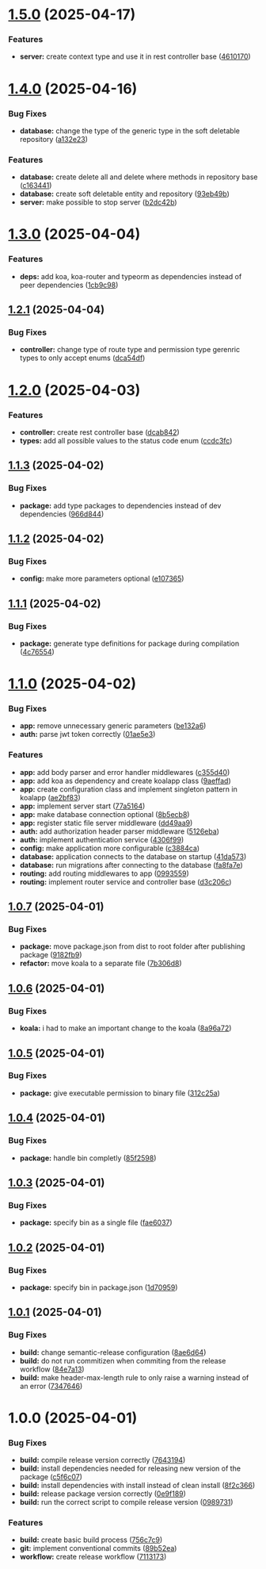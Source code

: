 # [1.5.0](https://github.com/kukko/kool-koala/compare/v1.4.0...v1.5.0) (2025-04-17)


### Features

* **server:** create context type and use it in rest controller base ([4610170](https://github.com/kukko/kool-koala/commit/46101700a90ece98d74cf7f84adc3bbb1c85b627))

# [1.4.0](https://github.com/kukko/kool-koala/compare/v1.3.0...v1.4.0) (2025-04-16)


### Bug Fixes

* **database:** change the type of the generic type in the soft deletable repository ([a132e23](https://github.com/kukko/kool-koala/commit/a132e2368054dea29cffd319ddbd965ab20efeae))


### Features

* **database:** create delete all and delete where methods in repository base ([c163441](https://github.com/kukko/kool-koala/commit/c16344160b5f5c342541b22e39bfc1c89c518e4b))
* **database:** create soft deletable entity and repository ([93eb49b](https://github.com/kukko/kool-koala/commit/93eb49bb9d17b19795e8b436ead318385106de5f))
* **server:** make possible to stop server ([b2dc42b](https://github.com/kukko/kool-koala/commit/b2dc42be07b810640070eefcf81c5dcd4774469d))

# [1.3.0](https://github.com/kukko/kool-koala/compare/v1.2.1...v1.3.0) (2025-04-04)


### Features

* **deps:** add koa, koa-router and typeorm as dependencies instead of peer dependencies ([1cb9c98](https://github.com/kukko/kool-koala/commit/1cb9c98677f31840fc91b1ebf6f92544b963a01f))

## [1.2.1](https://github.com/kukko/kool-koala/compare/v1.2.0...v1.2.1) (2025-04-04)


### Bug Fixes

* **controller:** change type of route type and permission type gerenric types to only accept enums ([dca54df](https://github.com/kukko/kool-koala/commit/dca54df4b6e7f7d12b2e95320e73823f449562c7))

# [1.2.0](https://github.com/kukko/kool-koala/compare/v1.1.3...v1.2.0) (2025-04-03)


### Features

* **controller:** create rest controller base ([dcab842](https://github.com/kukko/kool-koala/commit/dcab8422127018fad22b2534bb43568318948dca))
* **types:** add all possible values to the status code enum ([ccdc3fc](https://github.com/kukko/kool-koala/commit/ccdc3fce70da8f9b77d76c9a7c9a57513152ca16))

## [1.1.3](https://github.com/kukko/kool-koala/compare/v1.1.2...v1.1.3) (2025-04-02)


### Bug Fixes

* **package:** add type packages to dependencies instead of dev dependencies ([966d844](https://github.com/kukko/kool-koala/commit/966d84499b1477fc87666c6bbf7804abfcb148dc))

## [1.1.2](https://github.com/kukko/kool-koala/compare/v1.1.1...v1.1.2) (2025-04-02)


### Bug Fixes

* **config:** make more parameters optional ([e107365](https://github.com/kukko/kool-koala/commit/e107365c07236fe9d9c60ea5cad457d0caefe7e5))

## [1.1.1](https://github.com/kukko/kool-koala/compare/v1.1.0...v1.1.1) (2025-04-02)


### Bug Fixes

* **package:** generate type definitions for package during compilation ([4c76554](https://github.com/kukko/kool-koala/commit/4c76554413b8d0335c4308e6d6c95e770a0238f7))

# [1.1.0](https://github.com/kukko/kool-koala/compare/v1.0.7...v1.1.0) (2025-04-02)


### Bug Fixes

* **app:** remove unnecessary generic parameters ([be132a6](https://github.com/kukko/kool-koala/commit/be132a6a0e9757c9b5ed6a718a222ba0fa25191a))
* **auth:** parse jwt token correctly ([01ae5e3](https://github.com/kukko/kool-koala/commit/01ae5e3e3b5e6688b5d3f0ac14129998a115663a))


### Features

* **app:** add body parser and error handler middlewares ([c355d40](https://github.com/kukko/kool-koala/commit/c355d40320b9d2afe2659122a17b23c9b58f316f))
* **app:** add koa as dependency and create koalapp class ([9aeffad](https://github.com/kukko/kool-koala/commit/9aeffad095ab424ed61839eab3d5101a7455bfd7))
* **app:** create configuration class and implement singleton pattern in koalapp ([ae2bf83](https://github.com/kukko/kool-koala/commit/ae2bf83fb06832eef7da49b8367d9fe55c0d6a3e))
* **app:** implement server start ([77a5164](https://github.com/kukko/kool-koala/commit/77a51645997634caff4654f6410d3d39d1d21b5c))
* **app:** make database connection optional ([8b5ecb8](https://github.com/kukko/kool-koala/commit/8b5ecb86ca2458a6d498428fe10941689c88a5a6))
* **app:** register static file server middleware ([dd49aa9](https://github.com/kukko/kool-koala/commit/dd49aa95ecbb47937bdd5ad91759db421deace99))
* **auth:** add authorization header parser middleware ([5126eba](https://github.com/kukko/kool-koala/commit/5126eba100d9c087e688411b5cd4adec4ac41fcd))
* **auth:** implement authentication service ([4306f99](https://github.com/kukko/kool-koala/commit/4306f9991fdb225bbb0154c38306b9b518d34a5b))
* **config:** make application more configurable ([c3884ca](https://github.com/kukko/kool-koala/commit/c3884cae4b1fddb0b9dd843793357c5110b24cd2))
* **database:** application connects to the database on startup ([41da573](https://github.com/kukko/kool-koala/commit/41da5731bce4f9e7648e5f1a0cf1a8d94c4f7aea))
* **database:** run migrations after connecting to the database ([fa8fa7e](https://github.com/kukko/kool-koala/commit/fa8fa7e1a74ee93f94ea89fd5815373b982a1801))
* **routing:** add routing middlewares to app ([0993559](https://github.com/kukko/kool-koala/commit/0993559dd799086acf23fa7a4d589bc6da6ef83d))
* **routing:** implement router service and controller base ([d3c206c](https://github.com/kukko/kool-koala/commit/d3c206cd31956edcbfc5931ebef784117d976dec))

## [1.0.7](https://github.com/kukko/kool-koala/compare/v1.0.6...v1.0.7) (2025-04-01)


### Bug Fixes

* **package:** move package.json from dist to root folder after publishing package ([9182fb9](https://github.com/kukko/kool-koala/commit/9182fb9b795c0446bf542ab048ba46e82a295720))
* **refactor:** move koala to a separate file ([7b306d8](https://github.com/kukko/kool-koala/commit/7b306d8b52e270d11be1b8294836164fec9d7e55))

## [1.0.6](https://github.com/kukko/kool-koala/compare/v1.0.5...v1.0.6) (2025-04-01)


### Bug Fixes

* **koala:** i had to make an important change to the koala ([8a96a72](https://github.com/kukko/kool-koala/commit/8a96a725bc178770854d2a6194ac11cdc802e189))

## [1.0.5](https://github.com/kukko/kool-koala/compare/v1.0.4...v1.0.5) (2025-04-01)


### Bug Fixes

* **package:** give executable permission to binary file ([312c25a](https://github.com/kukko/kool-koala/commit/312c25af2c0dfc9c21c0bb10a2d71a8751c1d812))

## [1.0.4](https://github.com/kukko/kool-koala/compare/v1.0.3...v1.0.4) (2025-04-01)


### Bug Fixes

* **package:** handle bin completly ([85f2598](https://github.com/kukko/kool-koala/commit/85f259824e104944cce9585b2c6ef874be2db8bb))

## [1.0.3](https://github.com/kukko/kool-koala/compare/v1.0.2...v1.0.3) (2025-04-01)


### Bug Fixes

* **package:** specify bin as a single file ([fae6037](https://github.com/kukko/kool-koala/commit/fae6037677224a10c8c525dcf57c2b8b1e566b8b))

## [1.0.2](https://github.com/kukko/kool-koala/compare/v1.0.1...v1.0.2) (2025-04-01)


### Bug Fixes

* **package:** specify bin in package.json ([1d70959](https://github.com/kukko/kool-koala/commit/1d709597ec6e819a1386072e1140ed3aef1f22be))

## [1.0.1](https://github.com/kukko/kool-koala/compare/v1.0.0...v1.0.1) (2025-04-01)


### Bug Fixes

* **build:** change semantic-release configuration ([8ae6d64](https://github.com/kukko/kool-koala/commit/8ae6d6489189891ab57e72db43f23748c71740bb))
* **build:** do not run commitizen when commiting from the release workflow ([84e7a13](https://github.com/kukko/kool-koala/commit/84e7a13c75aeb7316e5303d9e3fa6d2046e1302a))
* **build:** make header-max-length rule to only raise a warning instead of an error ([7347646](https://github.com/kukko/kool-koala/commit/7347646e3046261a54264f0dba51cd616b15e514))

# 1.0.0 (2025-04-01)


### Bug Fixes

* **build:** compile release version correctly ([7643194](https://github.com/kukko/kool-koala/commit/7643194248646bbca96e8b474c3f580d0c3b6380))
* **build:** install dependencies needed for releasing new version of the package ([c5f6c07](https://github.com/kukko/kool-koala/commit/c5f6c079e3b1be0fad095bcedc96ee6f721f2f5b))
* **build:** install dependencies with install instead of clean install ([8f2c366](https://github.com/kukko/kool-koala/commit/8f2c3662261adbdc9cde9f530126f225848119f1))
* **build:** release package version correctly ([0e9f189](https://github.com/kukko/kool-koala/commit/0e9f189b6b236829cbdfda676860fcf09eeff9e0))
* **build:** run the correct script to compile release version ([0989731](https://github.com/kukko/kool-koala/commit/0989731489eb8efea6484687245da0b8734ea1ac))


### Features

* **build:** create basic build process ([756c7c9](https://github.com/kukko/kool-koala/commit/756c7c9e9b59cd79b236fa97d25da320178ae10c))
* **git:** implement conventional commits ([89b52ea](https://github.com/kukko/kool-koala/commit/89b52eaf6059c3a0cab89f381f6f7674242ab8fb))
* **workflow:** create release workflow ([7113173](https://github.com/kukko/kool-koala/commit/7113173808d074ae7d7142517923fcbdb165e3bf))
